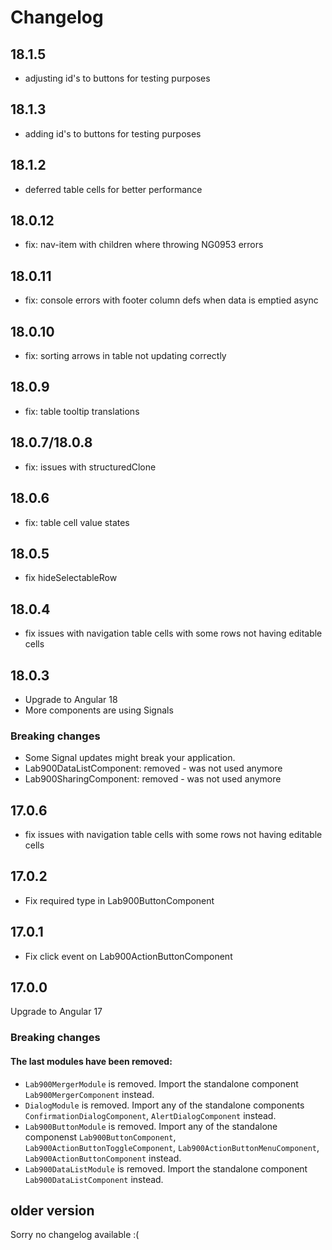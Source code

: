# Changelog

## 18.1.5
- adjusting id's to buttons for testing purposes

## 18.1.3
- adding id's to buttons for testing purposes

## 18.1.2
- deferred table cells for better performance

## 18.0.12
- fix: nav-item with children where throwing NG0953 errors

## 18.0.11
- fix: console errors with footer column defs when data is emptied async

## 18.0.10
- fix: sorting arrows in table not updating correctly

## 18.0.9
- fix: table tooltip translations

## 18.0.7/18.0.8
- fix: issues with structuredClone

## 18.0.6
- fix: table cell value states

## 18.0.5
- fix hideSelectableRow

## 18.0.4
- fix issues with navigation table cells with some rows not having editable cells

## 18.0.3
- Upgrade to Angular 18
- More components are using Signals

### Breaking changes
- Some Signal updates might break your application.
- Lab900DataListComponent: removed - was not used anymore
- Lab900SharingComponent: removed - was not used anymore

## 17.0.6
- fix issues with navigation table cells with some rows not having editable cells

## 17.0.2
- Fix required type in Lab900ButtonComponent

## 17.0.1
- Fix click event on Lab900ActionButtonComponent

## 17.0.0
Upgrade to Angular 17

### Breaking changes

#### The last modules have been removed:
- `Lab900MergerModule` is removed. Import the standalone component `Lab900MergerComponent` instead.
- `DialogModule` is removed. Import any of the standalone components `ConfirmationDialogComponent`, `AlertDialogComponent` instead.
- `Lab900ButtonModule` is removed. Import any of the standalone componenst `Lab900ButtonComponent`, `Lab900ActionButtonToggleComponent`, `Lab900ActionButtonMenuComponent`, `Lab900ActionButtonComponent` instead.
- `Lab900DataListModule` is removed. Import the standalone component `Lab900DataListComponent` instead.

## older version
Sorry no changelog available :(
